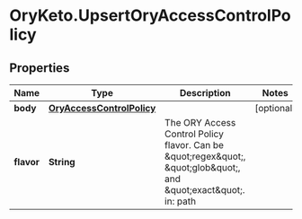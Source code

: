# OryKeto.UpsertOryAccessControlPolicy

## Properties
Name | Type | Description | Notes
------------ | ------------- | ------------- | -------------
**body** | [**OryAccessControlPolicy**](OryAccessControlPolicy.md) |  | [optional] 
**flavor** | **String** | The ORY Access Control Policy flavor. Can be \&quot;regex\&quot;, \&quot;glob\&quot;, and \&quot;exact\&quot;.  in: path | 


